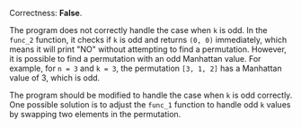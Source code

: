 Correctness: **False**.

The program does not correctly handle the case when `k` is odd. In the `func_2` function, it checks if `k` is odd and returns `(0, 0)` immediately, which means it will print "NO" without attempting to find a permutation. However, it is possible to find a permutation with an odd Manhattan value. For example, for `n = 3` and `k = 3`, the permutation `[3, 1, 2]` has a Manhattan value of 3, which is odd.

The program should be modified to handle the case when `k` is odd correctly. One possible solution is to adjust the `func_1` function to handle odd `k` values by swapping two elements in the permutation.